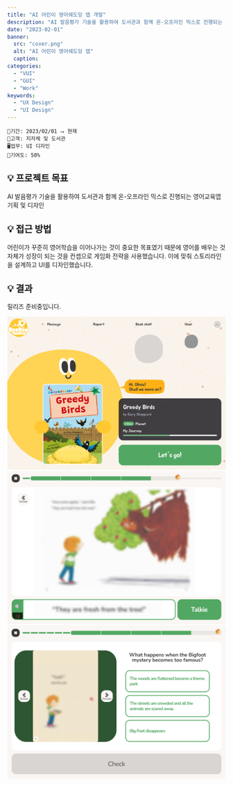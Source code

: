 ```yaml
---
title: "AI 어린이 영어쉐도잉 앱 개발"
description: "AI 발음평가 기술을 활용하여 도서관과 함께 온-오프라인 믹스로 진행되는 영어교육앱 기획 및 디자인"
date: "2023-02-01"
banner:
  src: "cover.png"
  alt: "AI 어린이 영어쉐도잉 앱"
  caption: 
categories:
  - "VUI"
  - "GUI"
  - "Work"
keywords:
  - "UX Design"
  - "UI Design"
---
```

```
📅기간: 2023/02/01 ⭢ 현재
🤝고객: 지자체 및 도서관
🖥️업무: UI 디자인
🎯기여도: 50%
```

## 💡 프로젝트 목표
AI 발음평가 기술을 활용하여 도서관과 함께 온-오프라인 믹스로 진행되는 영어교육앱 기획 및 디자인

## 💡 접근 방법
어린이가 꾸준히 영어학습을 이어나가는 것이 중요한 목표였기 때문에 영어를 배우는 것 자체가 성장이 되는 것을 컨셉으로 게임화 전략을 사용했습니다. 이에 맞춰 스토리라인을 설계하고 UI를 디자인했습니다.

## 💡 결과
릴리즈 준비중입니다.

![쉐도잉 앱 UI 1](AI-Shadowing-000.png)
![쉐도잉 앱 UI 2](AI-Shadowing-001.png)
![쉐도잉 앱 UI 3](AI-Shadowing-002.png)